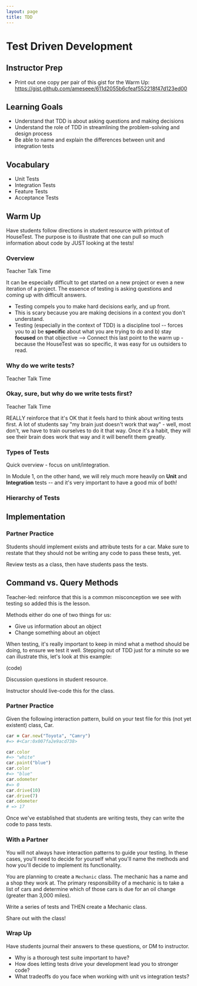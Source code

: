 ```yaml
---
layout: page
title: TDD
---
```


# Test Driven Development

## Instructor Prep
- Print out one copy per pair of this gist for the Warm Up: https://gist.github.com/ameseee/611d2055b6cfeaf552218f47d123ed00

## Learning Goals

* Understand that TDD is about asking questions and making decisions
* Understand the role of TDD in streamlining the problem-solving and design process
* Be able to name and explain the differences between unit and integration tests

## Vocabulary

* Unit Tests
* Integration Tests
* Feature Tests
* Acceptance Tests

## Warm Up

Have students follow directions in student resource with printout of HouseTest. The purpose is to illustrate that one can pull so much information about code by JUST looking at the tests!

### Overview

Teacher Talk Time

It can be especially difficult to get started on a new project or even a new iteration of a project. The essence of testing is asking questions and coming up with difficult answers.

* Testing compels you to make hard decisions early, and up front.
* This is scary because you are making decisions in a context you don't understand.
* Testing (especially in the context of TDD) is a discipline tool -- forces you to a) be **specific** about what you are trying to do and b) stay **focused** on that objective
--> Connect this last point to the warm up - because the HouseTest was so specific, it was easy for us outsiders to read.

### Why do we write tests?

Teacher Talk Time

### Okay, sure, but why do we write tests first?

Teacher Talk Time

REALLY reinforce that it's OK that it feels hard to think about writing tests first. A lot of students say "my brain just doesn't work that way" - well, most don't, we have to train ourselves to do it that way. Once it's a habit, they will see their brain does work that way and it will benefit them greatly.

### Types of Tests
Quick overview - focus on unit/integration.

In Module 1, on the other hand, we will rely much more heavily on **Unit** and **Integration** tests -- and it's very
important to have a good mix of both!

### Hierarchy of Tests

## Implementation

### Partner Practice

Students should implement exists and attribute tests for a car. Make sure to restate that they should not be writing any code to pass these tests, yet.

Review tests as a class, then have students pass the tests.

## Command vs. Query Methods

Teacher-led: reinforce that this is a common misconception we see with testing so added this is the lesson.

Methods either do one of two things for us:
- Give us information about an object
- Change something about an object

When testing, it's really important to keep in mind what a method should be doing, to ensure we test it well. Stepping out of TDD just for a minute so we can illustrate this, let's look at this example:

(code)

Discussion questions in student resource.

Instructor should live-code this for the class.

### Partner Practice

Given the following interaction pattern, build on your test file for this (not yet existent) class, Car.

```ruby
car = Car.new("Toyota", "Camry")
#=> #<Car:0x007fa2e9acd738>

car.color
#=> "white"
car.paint("blue")
car.color
#=> "blue"
car.odometer
#=> 0
car.drive(10)
car.drive(7)
car.odometer
# => 17
```

Once we've established that students are writing tests, they can write the code to pass tests.

### With a Partner

You will not always have interaction patterns to guide your testing. In these cases, you'll need to decide for yourself what you'll name the methods and how you'll decide to implement its functionality.

You are planning to create a `Mechanic` class. The mechanic has a name and a shop they work at. The primary responsibility of a mechanic is to take a list of cars and determine which of those cars is due for an oil change (greater than 3,000 miles).

Write a series of tests and THEN create a Mechanic class.

Share out with the class!

### Wrap Up

Have students journal their answers to these questions, or DM to instructor.

* Why is a thorough test suite important to have?
* How does letting tests drive your development lead you to stronger code?
* What tradeoffs do you face when working with unit vs integration tests?
